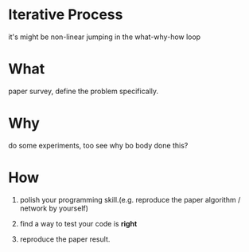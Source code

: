 # Iterative Process

it's might be non-linear jumping in the what-why-how loop

# What

paper survey, define the problem specifically.

# Why

do some experiments, too see why bo body done this?

# How

1. polish your programming skill.(e.g. reproduce the paper algorithm / network by yourself)

2. find a way to test your code is **right**

3. reproduce the paper result.
